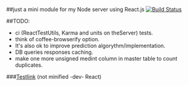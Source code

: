 ##just a mini module for my Node server using React.js [![Build Status](https://travis-ci.org/houd1ni/A-little-currency-magic--test.svg?branch=master)](https://travis-ci.org/houd1ni/A-little-currency-magic--test)

##TODO:
* ci (ReactTestUtils, Karma and units on theServer) tests.
* think of coffee-browserify option.
* It's also ok to improve prediction algorythm/implementation.
* DB queries responses caching.
* make one more unsigned medint column in master table to count duplicates. 

###[Testlink](http://akiliev.ml/currency) (not minified -dev- React)

